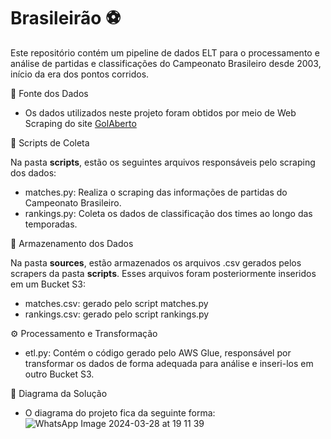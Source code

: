# Brasileirão ⚽

Este repositório contém um pipeline de dados ELT para o processamento e análise de partidas e classificações do Campeonato Brasileiro desde 2003, início da era dos pontos corridos.

🔗 Fonte dos Dados

- Os dados utilizados neste projeto foram obtidos por meio de Web Scraping do site [GolAberto](https://www.golaberto.com.br/) 

📜 Scripts de Coleta

Na pasta **scripts**, estão os seguintes arquivos responsáveis pelo scraping dos dados:

- matches.py: Realiza o scraping das informações de partidas do Campeonato Brasileiro.
- rankings.py: Coleta os dados de classificação dos times ao longo das temporadas.

📂 Armazenamento dos Dados

Na pasta **sources**, estão armazenados os arquivos .csv gerados pelos scrapers da pasta **scripts**. Esses arquivos foram posteriormente inseridos em um Bucket S3:

- matches.csv: gerado pelo script matches.py
- rankings.csv: gerado pelo script rankings.py

⚙️ Processamento e Transformação

- etl.py: Contém o código gerado pelo AWS Glue, responsável por transformar os dados de forma adequada para análise e inseri-los em outro Bucket S3.

📌 Diagrama da Solução
- O diagrama do projeto fica da seguinte forma:
![WhatsApp Image 2024-03-28 at 19 11 39](https://github.com/danielcarvalho99/Brasileirao/assets/40178648/9299643d-0e7f-478a-84b4-1a0c6f181d2e)

